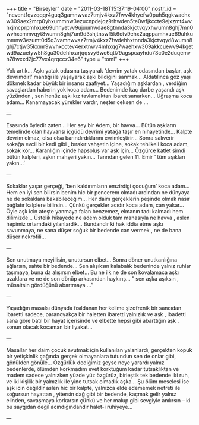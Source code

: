 +++
title = "Birseyler"
date = "2011-03-18T15:37:19-04:00"
nostr_id = "nevent1qvzqqqr4guq3gamnwvaz7tmjv4kxz7fwv4khyefw0puh5qgkwaehxw309aex2mrp0yhxummnw3ezucnpdejqz9rhwden5te0wfjkccte9ejxzmt4wvhxjmcprpmhxue69uhhyetvv9ujuumwdae8gtnnda3kjctvqyxhwumn8ghj7mn0wvhxcmmvqyt8wumn8ghj7un9d3shjtnswf5k6ctv9ehx2aqppamhxue69uhkummnw3ezumt0d5q3vamnwvaz7tmjv4kxz7fwdehhxtnnda3kjctvqyd8wumn8ghj7ctjw35kxmr9wvhxcctev4erxtnwv4mhxqg7waehxw309akkcuewv94kgetwd9azuetyw5h8gu30dehhxarjqqsvy6wc6qtl79agspcayhdu73c0e2duqemvh78wxxd2jc77vx4qrqccz34e6"
type = "toml"
+++

Yok artık…
Aşkı yatak odasına taşıyarak ‘devrim yatak odasından başlar, aşk devrimdir!’ mantığı ile yaşayarak aşkı bildiğini sanmak…
Aldatılınca göz yaşı dökmek kadar büyük bir insansı zaafiyet…
Yaşadığım aşklardan , verdiğim savaşlardan haberin yok koca adam…
Bedenimde kaç darbe yaşandı aşk yüzünden ,
sen henüz aşkı kız tavlamaktan ibaret sanarken…
Uğraşma koca adam…
Kanamayacak yürekler vardır, neşter ceksen de …

—

Esasında öyledir zaten…
Her sey bir Adem, bir havva…
Bütün aşkların temelinde olan hayvansı içgüdü devrimi yatağa taşır en nihayetinde…
Kalpte devrim olmaz, olsa olsa barındırdıklarını evrimleştirir…
Sonra salıverir sokağa evcil bir kedi gibi , bırakır vahşetin içine, sokak tehlikeli koca adam, sokak kör…
Karanlığın içinde hapsoluş var aşk için…
Özgürce katlet simdi bütün kalpleri, aşkın mahşeri yakın…
Tanrıdan gelen 11. Emir ‘ tüm aşıkları yakın…’

—

Sokaklar yaşar gerçeği,
‘ben kaldırımların emzirdigi çocuğum’ koca adam…
Hem en iyi sen bilirsin benim hic bir pencerem olmadı ardından ne dünyaya ne de sokaklara bakabileceğim…
Her daim gerçeklerin peşinde olmak nasır bağlatır kalplere bilirsin…
Çünkü gerçekler acıdır koca adam, can yakar…
Öyle aşk icin ateşte yanmaya falan benzemez, elmanın tadı kalmadı hem dilimizde…
Üstelik hikayede ne adem olduk tam manasıyla ne havva , aslen hepimiz ortamdaki yılanlardik…
Bundandır ki hak iddia etme aşkı savunmaya,
ne sana düşer soğuk bir bedende can vermek , ne de bana düşer nekrofili…

—

Sen unutmaya meyillisin, unutursun elbet…
Sonra döner unutkanlığına ağlarsın, sahte bir bedende…
Sen alışıksın kalabalık bedeninde yalnız ruhlar taşımaya, buna da alışırsın elbet…
Bu ne ilk ne de son kovalamaca aşkı uzaklara ve ne de son dönüp arkasından haykırış…
” sen aşka aşıksın , müsaitsin gördüğünü abartmaya …”

—

Yaşadığın masalsı dünyada fısıldanan her kelime şizofrenik bir sancıdan ibaretti sadece,
paranoyakça bir haletten ibaretti yalnızlık ve aşk ,
ibadetti sana göre batıl bir hayat içerisinde ve elbette hepsi gibi abarttığın aşk ,
sonun olacak kocaman bir liyakat…

—

Masallar her daim çocuk avutmak için kullanılan yalanlardı,
gerçekten kopuk bir yetişkinlik çağında gerçek olmayanlara tutundun sen de onlar gibi, gönülden gönüle…
Özgürlük dediğimiz şeyse neye yarardı yalnız bedenlerde,
ölümden korkmadım evet korktuğum kadar tutsaklıktan ve madem sadece yalnızken yüzde yüz özgürüz,
birleştik tek bedende iki ruh, ve iki kişilik bir yalnızlık ile yine tutsak olmadık aşka…
Şu ölüm meselesi ise aşk icin değildir aslen hic bir kalpte,
yalnızca elde edememek nefreti ile soğursun hayattan , yitersin dağ gibi bir bedende,
kaçmak gelir yalnız elinden, savaşmaya korkarsın çünkü ve her malup gibi sevgiyle anılırsın – ki bu saygıdan değil acındığındandır halet-i ruhiyeye…

—
